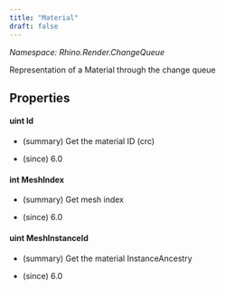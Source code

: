 ```yaml
---
title: "Material"
draft: false
---
```


*Namespace: Rhino.Render.ChangeQueue*

   Representation of a Material through the change queue
   
## Properties
#### uint Id
- (summary) 
     Get the material ID (crc)
     
- (since) 6.0
#### int MeshIndex
- (summary) 
     Get mesh index
     
- (since) 6.0
#### uint MeshInstanceId
- (summary) 
     Get the material InstanceAncestry
     
- (since) 6.0
